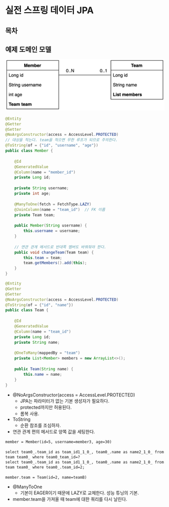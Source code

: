 # 실전 스프링 데이터 JPA

## 목차

## 예제 도메인 모델

![](/assets/예제도메인모델.png)

```java
@Entity
@Getter
@Setter
@NoArgsConstructor(access = AccessLevel.PROTECTED)
// 대상을 적는다. team을 적으면 무한 루프가 되므로 주의한다.
@ToString(of = {"id", "username", "age"})
public class Member {

    @Id
    @GeneratedValue
    @Column(name = "member_id")
    private Long id;

    private String username;
    private int age;

    @ManyToOne(fetch = FetchType.LAZY)
    @JoinColumn(name = "team_id")  // FK 이름
    private Team team;

    public Member(String username) {
        this.username = username;
    }

    // 연관 관계 메서드로 반대쪽 멤버도 바꿔줘야 한다.
    public void changeTeam(Team team) {
        this.team = team;
        team.getMembers().add(this);
    }
}
```

```java
@Entity
@Getter
@Setter
@NoArgsConstructor(access = AccessLevel.PROTECTED)
@ToString(of = {"id", "name"})
public class Team {

    @Id
    @GeneratedValue
    @Column(name = "team_id")
    private Long id;
    private String name;

    @OneToMany(mappedBy = "team")
    private List<Member> members = new ArrayList<>();

    public Team(String name) {
        this.name = name;
    }
}
```
- @NoArgsConstructor(access = AccessLevel.PROTECTED)
  - JPA는 파라미터가 없는 기본 생성자가 필요하다.
  - protected까지만 허용된다.
  - 롬복 사용.
- ToString
  - 순환 참조를 조심하자.
- 연관 관계 편의 메서드로 양쪽 값을 세팅한다.
```
member = Member(id=5, username=member3, age=30)

select team0_.team_id as team_id1_1_0_, team0_.name as name2_1_0_ from team team0_ where team0_team_id=?
select team0_.team_id as team_id1_1_0_, team0_.name as name2_1_0_ from team team0_ where team0_.team_id=2;

member.team = Team(id=2, name=teamB)
```
- @ManyToOne
  - 기본이 EAGER이기 때문에 LAZY로 교체한다. 성능 튜닝의 기본.
- member.team을 가져올 때 team에 대한 쿼리를 다시 날린다.